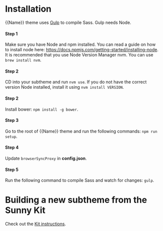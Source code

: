 # Installation

{{Name}} theme uses [Gulp](http://gulpjs.com) to compile Sass. Gulp needs Node.

#### Step 1
Make sure you have Node and npm installed.
You can read a guide on how to install node here: https://docs.npmjs.com/getting-started/installing-node.
It is recommended that you use Node Version Manager nvm. You can use `brew install nvm`.

#### Step 2
CD into your subtheme and run `nvm use`. If you do not have the correct version
Node installed, install it using `nvm install VERSION`.

#### Step 2
Install bower: `npm install -g bower`.

#### Step 3
Go to the root of {{Name}} theme and run the following commands: `npm run setup`.

#### Step 4
Update `browserSyncProxy` in **config.json**.

#### Step 5
Run the following command to compile Sass and watch for changes: `gulp`.

# Building a new subtheme from the Sunny Kit
Check out the [Kit instructions](KIT.md).
